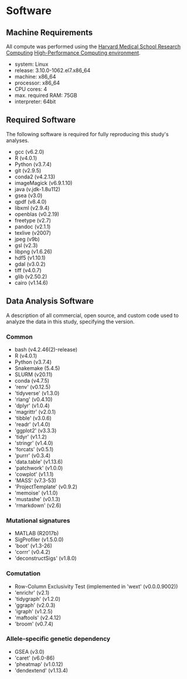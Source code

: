 # Software

## Machine Requirements

All compute was performed using the [Harvard Medical School Research Computing](https://rc.hms.harvard.edu) [High-Performance Computing environment](https://wiki.rc.hms.harvard.edu/display/O2).

- system: Linux
- release: 3.10.0-1062.el7.x86_64
- machine: x86_64
- processor: x86_64
- CPU cores: 4
- max. required RAM: 75GB
- interpreter: 64bit

## Required Software

The following software is required for fully reproducing this study's analyses.

- gcc (v6.2.0)
- R (v4.0.1)
- Python (v3.7.4)
- git (v2.9.5)
- conda2 (v4.2.13)
- imageMagick (v6.9.1.10)
- java (v.jdk-1.8u112)
- gsea (v3.0)
- qpdf (v8.4.0)
- libxml (v2.9.4)
- openblas (v0.2.19)
- freetype (v2.7)
- pandoc (v2.1.1)
- texlive (v2007)
- jpeg (v9b)
- gsl (v2.3)
- libpng (v1.6.26)
- hdf5 (v1.10.1)
- gdal (v3.0.2)
- tiff (v4.0.7)
- glib (v2.50.2)
- cairo (v1.14.6)

## Data Analysis Software

A description of all commercial, open source, and custom code used to analyze the data in this study, specifying the version.

### Common

- bash (v4.2.46(2)-release)
- R (v4.0.1)
- Python (v3.7.4)
- Snakemake (5.4.5)
- SLURM (v20.11)
- conda (v4.7.5)
- 'renv' (v0.12.5)
- 'tidyverse' (v1.3.0)
- 'rlang' (v0.4.10)
- 'dplyr' (v1.0.4)
- 'magrittr' (v2.0.1)
- 'tibble' (v3.0.6)
- 'readr' (v1.4.0)
- 'ggplot2' (v3.3.3)
- 'tidyr' (v1.1.2)
- 'stringr' (v1.4.0)
- 'forcats' (v0.5.1)
- 'purrr' (v0.3.4)
- 'data.table' (v1.13.6)
- 'patchwork' (v1.0.0)
- 'cowplot' (v1.1.1)
- 'MASS' (v7.3-53)
- 'ProjectTemplate' (v0.9.2)
- 'memoise' (v1.1.0)
- 'mustashe' (v0.1.3)
- 'rmarkdown' (v2.6)

### Mutational signatures

- MATLAB (R2017b)
- SigProfiler (v1.5.0.0)
- 'boot' (v1.3-26)
- 'corrr' (v0.4.2)
- 'deconstructSigs' (v1.8.0)

### Comutation

- Row-Column Exclusivity Test (implemented in 'wext' (v0.0.0.9002))
- 'enrichr' (v2.1)
- 'tidygraph' (v1.2.0)
- 'ggraph' (v2.0.3)
- 'igraph' (v1.2.5)
- 'maftools' (v2.4.12)
- 'broom' (v0.7.4)

### Allele-specific genetic dependency

- GSEA (v3.0)
- 'caret' (v6.0-86)
- 'pheatmap' (v1.0.12)
- 'dendextend' (v1.13.4)
